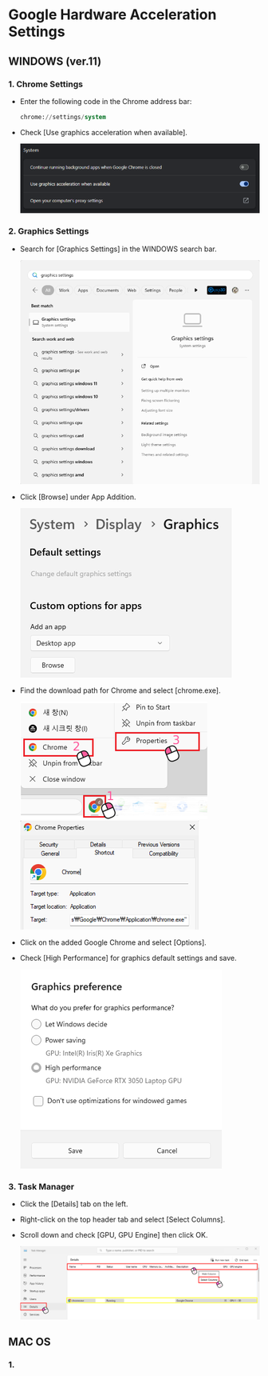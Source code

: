 # Google Hardware Acceleration Settings

## WINDOWS (ver.11)

### 1. Chrome Settings

- Enter the following code in the Chrome address bar:
    ```sql
    chrome://settings/system
    ```
- Check [Use graphics acceleration when available].

  ![](images/en/settingSystem.png)

### 2. Graphics Settings

- Search for [Graphics Settings] in the WINDOWS search bar.

  ![](images/en/searchGraphic.png)

- Click [Browse] under App Addition.

  ![](images/en/settingGraphic.png)

- Find the download path for Chrome and select [chrome.exe].

  ![](images/en/chromeProperties.png)
  ![](images/en/chromePath.png)

- Click on the added Google Chrome and select [Options].
- Check [High Performance] for graphics default settings and save.

  ![](images/en/graphicsPreference.png)

### 3. Task Manager

- Click the [Details] tab on the left.
- Right-click on the top header tab and select [Select Columns].
- Scroll down and check [GPU, GPU Engine] then click OK.

  ![](images/en/taskManager.png)


## MAC OS

### 1. 
